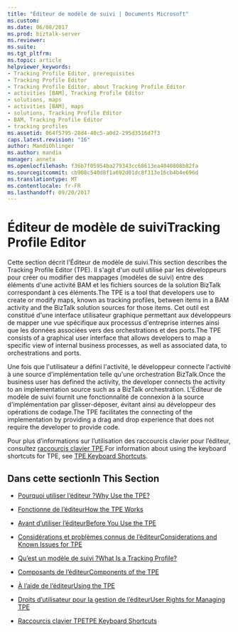 ```yaml
---
title: "Éditeur de modèle de suivi | Documents Microsoft"
ms.custom: 
ms.date: 06/08/2017
ms.prod: biztalk-server
ms.reviewer: 
ms.suite: 
ms.tgt_pltfrm: 
ms.topic: article
helpviewer_keywords:
- Tracking Profile Editor, prerequisites
- Tracking Profile Editor
- Tracking Profile Editor, about Tracking Profile Editor
- activities [BAM], Tracking Profile Editor
- solutions, maps
- activities [BAM], maps
- solutions, Tracking Profile Editor
- BAM, Tracking Profile Editor
- tracking profiles
ms.assetid: 064f5795-28d4-40c5-a0d2-295d3516d7f3
caps.latest.revision: "16"
author: MandiOhlinger
ms.author: mandia
manager: anneta
ms.openlocfilehash: f36b7f05954ba279343cc68613ea4040808b82fa
ms.sourcegitcommit: cb908c540d8f1a692d01dc8f313e16cb4b4e696d
ms.translationtype: MT
ms.contentlocale: fr-FR
ms.lasthandoff: 09/20/2017
---
```

# <a name="tracking-profile-editor"></a><span data-ttu-id="0fc12-102">Éditeur de modèle de suivi</span><span class="sxs-lookup"><span data-stu-id="0fc12-102">Tracking Profile Editor</span></span>
<span data-ttu-id="0fc12-103">Cette section décrit l'Éditeur de modèle de suivi.</span><span class="sxs-lookup"><span data-stu-id="0fc12-103">This section describes the Tracking Profile Editor (TPE).</span></span> <span data-ttu-id="0fc12-104">Il s'agit d'un outil utilisé par les développeurs pour créer ou modifier des mappages (modèles de suivi) entre des éléments d'une activité BAM et les fichiers sources de la solution BizTalk correspondant à ces éléments.</span><span class="sxs-lookup"><span data-stu-id="0fc12-104">The TPE is a tool that developers use to create or modify maps, known as tracking profiles, between items in a BAM activity and the BizTalk solution sources for those items.</span></span> <span data-ttu-id="0fc12-105">Cet outil est constitué d'une interface utilisateur graphique permettant aux développeurs de mapper une vue spécifique aux processus d'entreprise internes ainsi que les données associées vers des orchestrations et des ports.</span><span class="sxs-lookup"><span data-stu-id="0fc12-105">The TPE consists of a graphical user interface that allows developers to map a specific view of internal business processes, as well as associated data, to orchestrations and ports.</span></span>  
  
 <span data-ttu-id="0fc12-106">Une fois que l'utilisateur a défini l'activité, le développeur connecte l'activité à une source d'implémentation telle qu'une orchestration BizTalk.</span><span class="sxs-lookup"><span data-stu-id="0fc12-106">Once the business user has defined the activity, the developer connects the activity to an implementation source such as a BizTalk orchestration.</span></span> <span data-ttu-id="0fc12-107">L'Éditeur de modèle de suivi fournit une fonctionnalité de connexion à la source d'implémentation par glisser-déposer, évitant ainsi au développeur des opérations de codage.</span><span class="sxs-lookup"><span data-stu-id="0fc12-107">The TPE facilitates the connecting of the implementation by providing a drag and drop experience that does not require the developer to provide code.</span></span>  
  
 <span data-ttu-id="0fc12-108">Pour plus d’informations sur l’utilisation des raccourcis clavier pour l’éditeur, consultez [raccourcis clavier TPE](../core/tpe-keyboard-shortcuts.md).</span><span class="sxs-lookup"><span data-stu-id="0fc12-108">For information about using the keyboard shortcuts for TPE, see [TPE Keyboard Shortcuts](../core/tpe-keyboard-shortcuts.md).</span></span>  
  
## <a name="in-this-section"></a><span data-ttu-id="0fc12-109">Dans cette section</span><span class="sxs-lookup"><span data-stu-id="0fc12-109">In This Section</span></span>  
  
-   [<span data-ttu-id="0fc12-110">Pourquoi utiliser l’éditeur ?</span><span class="sxs-lookup"><span data-stu-id="0fc12-110">Why Use the TPE?</span></span>](../core/why-use-the-tpe.md)  
  
-   [<span data-ttu-id="0fc12-111">Fonctionne de l’éditeur</span><span class="sxs-lookup"><span data-stu-id="0fc12-111">How the TPE Works</span></span>](../core/how-the-tpe-works.md)  
  
-   [<span data-ttu-id="0fc12-112">Avant d’utiliser l’éditeur</span><span class="sxs-lookup"><span data-stu-id="0fc12-112">Before You Use the TPE</span></span>](../core/before-you-use-the-tpe.md)  
  
-   [<span data-ttu-id="0fc12-113">Considérations et problèmes connus de l’éditeur</span><span class="sxs-lookup"><span data-stu-id="0fc12-113">Considerations and Known Issues for TPE</span></span>](../core/considerations-and-known-issues-for-tpe.md)  
  
-   [<span data-ttu-id="0fc12-114">Qu’est un modèle de suivi ?</span><span class="sxs-lookup"><span data-stu-id="0fc12-114">What Is a Tracking Profile?</span></span>](../core/what-is-a-tracking-profile.md)  
  
-   [<span data-ttu-id="0fc12-115">Composants de l’éditeur</span><span class="sxs-lookup"><span data-stu-id="0fc12-115">Components of the TPE</span></span>](../core/components-of-the-tpe.md)  
  
-   [<span data-ttu-id="0fc12-116">À l’aide de l’éditeur</span><span class="sxs-lookup"><span data-stu-id="0fc12-116">Using the TPE</span></span>](../core/using-the-tpe.md)  
  
-   [<span data-ttu-id="0fc12-117">Droits d’utilisateur pour la gestion de l’éditeur</span><span class="sxs-lookup"><span data-stu-id="0fc12-117">User Rights for Managing TPE</span></span>](../core/user-rights-for-managing-tpe.md)  
  
-   [<span data-ttu-id="0fc12-118">Raccourcis clavier TPE</span><span class="sxs-lookup"><span data-stu-id="0fc12-118">TPE Keyboard Shortcuts</span></span>](../core/tpe-keyboard-shortcuts.md)